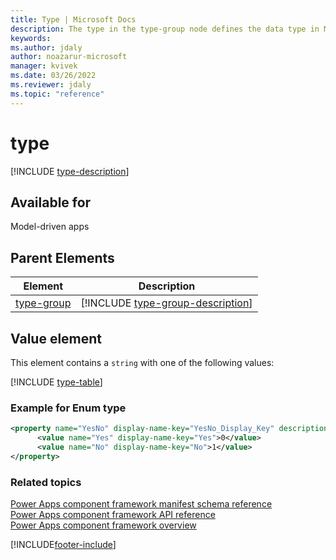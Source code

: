 ```yaml
---
title: Type | Microsoft Docs
description: The type in the type-group node defines the data type in Microsoft Dataverse.
keywords:
ms.author: jdaly
author: noazarur-microsoft
manager: kvivek
ms.date: 03/26/2022
ms.reviewer: jdaly
ms.topic: "reference"
---
```


# type

[!INCLUDE [type-description](includes/type-description.md)]

## Available for

Model-driven apps

## Parent Elements

|Element|Description|
|--|--|
|[type-group](type-group.md)|[!INCLUDE [type-group-description](includes/type-group-description.md)]|

## Value element

This element contains a `string` with one of the following values:

[!INCLUDE [type-table](includes/type-table.md)]

### Example for Enum type

```XML
<property name="YesNo" display-name-key="YesNo_Display_Key" description-key="YesNo_Desc_Key" of-type="Enum" usage="input" required="false">
      <value name="Yes" display-name-key="Yes">0</value>
      <value name="No" display-name-key="No">1</value>
</property>
```

### Related topics

[Power Apps component framework manifest schema reference](index.md)<br/>
[Power Apps component framework API reference](../reference/index.md)<br/>
[Power Apps component framework overview](../overview.md)


[!INCLUDE[footer-include](../../../includes/footer-banner.md)]